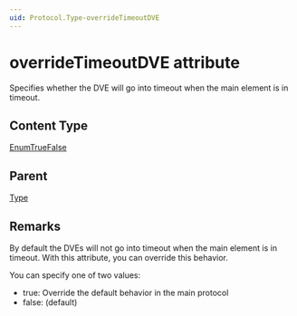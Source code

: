 ```yaml
---
uid: Protocol.Type-overrideTimeoutDVE
---
```


# overrideTimeoutDVE attribute

Specifies whether the DVE will go into timeout when the main element is in timeout.

## Content Type

[EnumTrueFalse](xref:Protocol-EnumTrueFalse)

## Parent

[Type](xref:Protocol.Type)

## Remarks

By default the DVEs will not go into timeout when the main element is in timeout. With this attribute, you can override this behavior.

You can specify one of two values:

- true: Override the default behavior in the main protocol
- false: (default)
